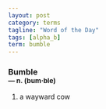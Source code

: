 ```yaml
---
layout: post
category: terms
tagline: "Word of the Day"
tags: [alpha_b]
term: bumble
---
```


<h3>Bumble<br/> <small>&mdash; n. (bum<span>&middot;</span>ble)</small></h3>
<p><ol><li>a wayward cow</li>
</ol></p>
